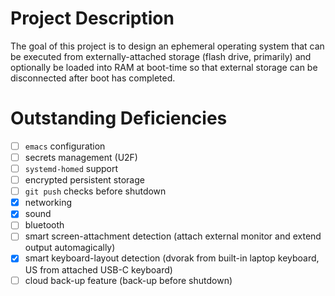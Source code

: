 # Project Description
The goal of this project is to design an ephemeral operating system that can be
executed from externally-attached storage (flash drive, primarily) and
optionally be loaded into RAM at boot-time so that external storage can be
disconnected after boot has completed.

# Outstanding Deficiencies
- [ ] `emacs` configuration
- [ ] secrets management (U2F)
- [ ] `systemd-homed` support
- [ ] encrypted persistent storage
- [ ] `git push` checks before shutdown
- [x] networking
- [x] sound
- [ ] bluetooth
- [ ] smart screen-attachment detection (attach external monitor and extend output automagically)
- [x] smart keyboard-layout detection (dvorak from built-in laptop keyboard, US from attached USB-C keyboard)
- [ ] cloud back-up feature (back-up before shutdown)
